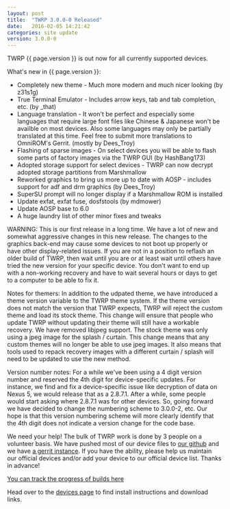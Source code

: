 ```yaml
---
layout: post
title:  "TWRP 3.0.0-0 Released"
date:   2016-02-05 14:21:42
categories: site update
version: 3.0.0-0
---
```


TWRP {{ page.version }} is out now for all currently supported devices.

What's new in {{ page.version }}:

  * Completely new theme - Much more modern and much nicer looking (by z31s1g)
  * True Terminal Emulator - Includes arrow keys, tab and tab completion, etc. (by _that)
  * Language translation - It won't be perfect and especially some languages that require large font files like Chinese & Japanese won't be availble on most devices. Also some languages may only be partially translated at this time. Feel free to submit more translations to OmniROM's Gerrit. (mostly by Dees_Troy)
  * Flashing of sparse images - On select devices you will be able to flash some parts of factory images via the TWRP GUI (by HashBang173)
  * Adopted storage support for select devices - TWRP can now decrypt adopted storage partitions from Marshmallow
  * Reworked graphics to bring us more up to date with AOSP - includes support for adf and drm graphics (by Dees_Troy)
  * SuperSU prompt will no longer display if a Marshmallow ROM is installed
  * Update exfat, exfat fuse, dosfstools (by mdmower)
  * Update AOSP base to 6.0
  * A huge laundry list of other minor fixes and tweaks

WARNING: This is our first release in a long time. We have a lot of new and somewhat aggressive changes in this new release. The changes to the graphics back-end may cause some devices to not boot up properly or have other display-related issues. If you are not in a position to reflash an older build of TWRP, then wait until you are or at least wait until others have tried the new version for your specific device. You don't want to end up with a non-working recovery and have to wait several hours or days to get to a computer to be able to fix it.

Notes for themers: In addition to the udpated theme, we have introduced a theme version variable to the TWRP theme system. If the theme version does not match the version that TWRP expects, TWRP will reject the custom theme and load its stock theme. This change will ensure that people who update TWRP without updating their theme will still have a workable recovery. We have removed libjpeg support. The stock theme was only using a jpeg image for the splash / curtain. This change means that any custom themes will no longer be able to use jpeg images. It also means that tools used to repack recovery images with a different curtain / splash will need to be updated to use the new method.

Version number notes: For a while we've been using a 4 digit version number and reserved the 4th digit for device-specific updates. For instance, we find and fix a device-specific issue like decryption of data on Nexus 5, we would release that as a 2.8.7.1. After a while, some people would start asking where 2.8.7.1 was for other devices. So, going forward we have decided to change the numbering scheme to 3.0.0-2, etc. Our hope is that this version numbering scheme will more clearly identify that the 4th digit does not indicate a version change for the code base.

We need your help! The bulk of TWRP work is done by 3 people on a volunteer basis. We have pushed most of our device files to [our github](http://github.com/TeamWin/) and we have [a gerrit instance](http://gerrit.twrp.me). If you have the ability, please help us maintain our official devices and/or add your device to our official device list. Thanks in advance!

[You can track the progress of builds here](https://jenkins.twrp.me)

Head over to the [devices page](http://twrp.me/Devices) to find install instructions and download links.
